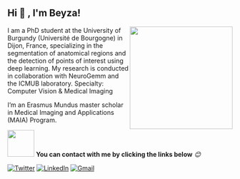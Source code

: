 <h2>Hi 👋 , I'm Beyza!</h2>
<img align='right' src="https://media.giphy.com/media/hpXdHPfFI5wTABdDx9/giphy.gif" width="230">


I am a PhD student at the University of Burgundy (Université de Bourgogne) in Dijon,
France, specializing in the segmentation of anatomical regions and the detection of
points of interest using deep learning. My research is conducted in collaboration with
NeuroGemm and the ICMUB laboratory.
Specialty: Computer Vision & Medical Imaging

I’m an Erasmus Mundus master scholar in Medical Imaging and Applications (MAIA) Program.

<img src="https://media.giphy.com/media/n8Rp8y7kxeqqHWlIe6/giphy.gif" width="60"> <b>You can contact with me by clicking the links below</b> <em>😊</em>

<p>

<p>
  <a href="https://twitter.com/ZayimBeyza" target="_blank"><img alt="Twitter" src="https://img.shields.io/badge/twitter-%231DA1F2.svg?&style=for-the-badge&logo=twitter&logoColor=white" /></a> 
  <a href="https://www.linkedin.com/in/beyza-zayim-844547175/" target="_blank"><img alt="LinkedIn" src="https://img.shields.io/badge/linkedin-%230077B5.svg?&style=for-the-badge&logo=linkedin&logoColor=white" /></a>
  <a href="beyzayim17@gmail.com"> <img alt="Gmail" src="https://img.shields.io/badge/Gmail-D14836?style=for-the-badge&logo=gmail&logoColor=white" />
     </a>
